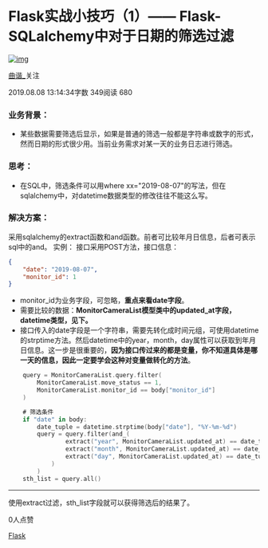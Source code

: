 # Flask实战小技巧（1）—— Flask-SQLalchemy中对于日期的筛选过滤

[![img](https://upload.jianshu.io/users/upload_avatars/6274961/5fa742e3-fe7b-460b-817e-814e9c765ab9?imageMogr2/auto-orient/strip|imageView2/1/w/96/h/96/format/webp)](https://www.jianshu.com/u/f15e05d2a0da)

[曲谐_](https://www.jianshu.com/u/f15e05d2a0da)关注

2019.08.08 13:14:34字数 349阅读 680

### 业务背景：

- 某些数据需要筛选后显示，如果是普通的筛选一般都是字符串或数字的形式，然而日期的形式很少用。当前业务需求对某一天的业务日志进行筛选。

### 思考：

- 在SQL中，筛选条件可以用where xx="2019-08-07"的写法，但在sqlalchemy中，对datetime数据类型的修改往往不能这么写。

### 解决方案：

采用sqlalchemy的extract函数和and函数。前者可比较年月日信息，后者可表示sql中的and。
实例：
接口采用POST方法，接口信息：



```json
{
    "date": "2019-08-07",
    "monitor_id": 1
}
```

- monitor_id为业务字段，可忽略，**重点来看date字段**。
- 需要比较的数据：**MonitorCameraList模型类中的updated_at字段，datetime类型，见下。**
- 接口传入的date字段是一个字符串，需要先转化成时间元组，可使用datetime的strptime方法。然后datetime中的year，month，day属性可以获取到年月日信息。这一步是很重要的，**因为接口传过来的都是变量，你不知道具体是哪一天的信息，因此一定要学会这种对变量做转化的方法**。



```swift
    query = MonitorCameraList.query.filter(
        MonitorCameraList.move_status == 1,
        MonitorCameraList.monitor_id == body["monitor_id"]
    )

    # 筛选条件
    if "date" in body:
        date_tuple = datetime.strptime(body["date"], "%Y-%m-%d")
        query = query.filter(and_(
                extract("year", MonitorCameraList.updated_at) == date_tuple.year,
                extract("month", MonitorCameraList.updated_at) == date_tuple.month,
                extract("day", MonitorCameraList.updated_at) == date_tuple.day
            )
        )
    sth_list = query.all()
```

------

使用extract过滤，sth_list字段就可以获得筛选后的结果了。



0人点赞



[Flask](https://www.jianshu.com/nb/39248230)